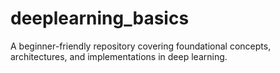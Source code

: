 # deeplearning_basics
A beginner-friendly repository covering foundational concepts, architectures, and implementations in deep learning.
